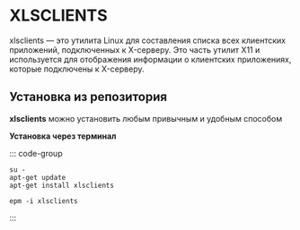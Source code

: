 # XLSCLIENTS

xlsclients — это утилита Linux для составления списка всех клиентских приложений, подключенных к X-серверу. Это часть утилит X11 и используется для отображения информации о клиентских приложениях, которые подключены к X-серверу.

## Установка из репозитория
**xlsclients** можно установить любым привычным и удобным способом

**Установка через терминал**

::: code-group

```shell[apt-get]
su -
apt-get update
apt-get install xlsclients
```
```shell[epm]
epm -i xlsclients
```
:::
